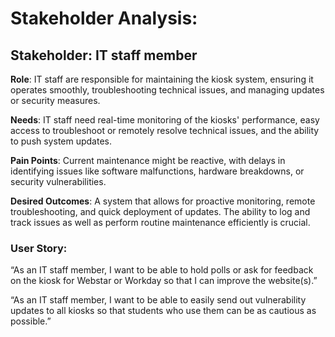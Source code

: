 # Stakeholder Analysis: 

## Stakeholder: IT staff member 

**Role**: IT staff are responsible for maintaining the kiosk system, ensuring it operates smoothly, troubleshooting technical issues, and managing updates or security measures. 

**Needs**: IT staff need real-time monitoring of the kiosks' performance, easy access to troubleshoot or remotely resolve technical issues, and the ability to push system updates. 

**Pain Points**: Current maintenance might be reactive, with delays in identifying issues like software malfunctions, hardware breakdowns, or security vulnerabilities. 

**Desired Outcomes**: A system that allows for proactive monitoring, remote troubleshooting, and quick deployment of updates. The ability to log and track issues as well as perform routine maintenance efficiently is crucial.  

### User Story: 

“As an IT staff member, I want to be able to hold polls or ask for feedback on the kiosk for Webstar or Workday so that I can improve the website(s).” 

“As an IT staff member, I want to be able to easily send out vulnerability updates to all kiosks so that students who use them can be as cautious as possible.” 